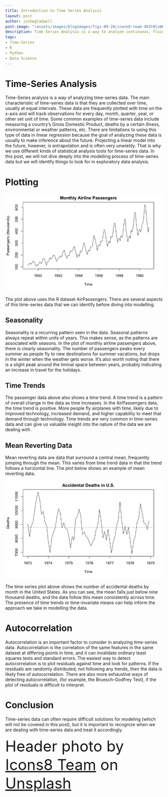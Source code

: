 ```yaml
---
title: Introduction to Time Series Analysis
layout: post
author: joshegladwell
post-image: "/assets/images/blogimages/figs-09-28/icons8-team-dhZtNlvNE8M-unsplash.jpg"
description: Time Series Analysis is a way to analyze continuous, fluid data.
tags:
- Time-Series
- R
- Python
- Data Science
---
```


# Time-Series Analysis
Time-Series analysis is a way of analyzing time-series data. The main characteristic of time-series data is that they are collected over time, usually at equal intervals. These data are frequently plotted with time on the x-axis and will track observations for every day, month, quarter, year, or other set unit of time. Some common examples of time-series data include measuring a country’s Gross Domestic Product, deaths by a certain illness, environmental or weather patterns, etc. There are limitations to using this type of data in linear regression because the goal of analyzing these data is usually to make inference about the future. Projecting a linear model into the future, however, is extrapolation and is often very unwieldy. That is why we use different kinds of statistical analysis tools for time-series data. In this post, we will not dive deeply into the modelling process of time-series data but we will identify things to look for in exploratory data analysis.

# Plotting
![Air Passengers](/assets/images/blogimages/figs-09-28/passengers.png)

The plot above uses the R dataset AirPassengers. There are several aspects of this time-series data that we can identify before diving into modelling.

## Seasonality
Seasonality is a recurring pattern seen in the data. Seasonal patterns always repeat within units of years. This makes sense, as the patterns are associated with seasons. In the plot of monthly airline passengers above, there is clearly seasonality. The number of passengers peaks every summer as people fly to new destinations for summer vacations, but drops in the winter when the weather gets worse. It’s also worth noting that there is a slight peak around the liminal space between years, probably indicating an increase in travel for the holidays.

## Time Trends
The passenger data above also shows a time trend. A time trend is a pattern of overall change in the data as time increases. In the AirPassengers data, the time trend is positive. More people fly airplanes with time, likely due to improved technology, increased demand, and higher capability to meet that demand through technology. Time trends are very common in time-series data and can give us valuable insight into the nature of the data we are dealing with.

## Mean Reverting Data
Mean reverting data are data that surround a central mean, frequently jumping through the mean. This varies from time trend data in that the trend follows a horizontal line. The plot below shows an example of mean reverting data.

![Accidental Deaths](/assets/images/blogimages/figs-09-28/accdeaths.png)

The time series plot above shows the number of accidental deaths by month in the United States. As you can see, the mean falls just below nine thousand deaths, and the data follow this mean consistently across time. The presence of time trends or time-invariate means can help inform the approach we take in modelling the data.

# Autocorrelation
Autocorrelation is an important factor to consider in analyzing time-series data. Autocorrelation is the correlation of the same features in the same dataset at differing points in time, and it can invalidate ordinary least squares tests and standard errors. The easiest way to detect autocorrelation is to plot residuals against time and look for patterns. If the residuals are randomly distributed, not following any trends, then the data is likely free of autocorrelation. There are also more exhaustive ways of detecting autocorrelation, (for example, the Bruesch-Godfrey Test), if the plot of residuals is difficult to interpret.

# Conclusion
Time-series data can often require difficult solutions for modeling (which will not be covered in this post), but it is important to recognize when we are dealing with time-series data and treat it accordingly.


<font size="8"> Header photo by <a href="https://unsplash.com/@icons8?utm_source=unsplash&utm_medium=referral&utm_content=creditCopyText">Icons8 Team</a> on <a href="https://unsplash.com/s/photos/time-series?utm_source=unsplash&utm_medium=referral&utm_content=creditCopyText">Unsplash</a> </font>

  

